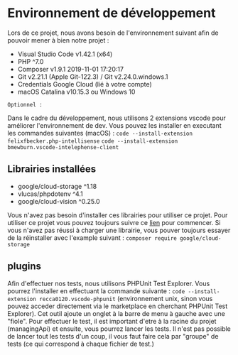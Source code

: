# Environnement de développement
Lors de ce projet, nous avons besoin de l'environnement suivant afin de pouvoir mener à bien notre projet :

- Visual Studio Code v1.42.1 (x64)
- PHP ^7.0
- Composer v1.9.1 2019-11-01 17:20:17
- Git v2.21.1 (Apple Git-122.3) / Git v2.24.0.windows.1
- Credentials Google Cloud (lié à votre compte)
- macOS Catalina v10.15.3 ou Windows 10

`Optionnel :`

Dans le cadre du développement, nous utilisons 2 extensions vscode pour améliorer l'environnement de dev. Vous pouvez les installer en executant les commandes suivantes (macOS) :
`code --install-extension felixfbecker.php-intellisense`
`code --install-extension bmewburn.vscode-intelephense-client`

## Librairies installées
- google/cloud-storage ^1.18
- vlucas/phpdotenv ^4.1
- google/cloud-vision ^0.25.0

Vous n'avez pas besoin d'installer ces librairies pour utiliser ce projet. Pour utiliser ce projet vous pouvez toujours suivre ce [lien](../README.md) pour commencer. Si vous n'avez pas réussi à charger une librairie, vous pouver toujours essayer de la réinstaller avec l'example suivant : `composer require google/cloud-storage`

## plugins
Afin d'effectuer nos tests, nous utilisons PHPUnit Test Explorer.
Vous pourrez l'installer en effectuant la commande suivante : `code --install-extension recca0120.vscode-phpunit` (environnement unix, sinon vous pouvez acceder directement via le marketplace en cherchant PHPUnit Test Explorer).
Cet outil ajoute un onglet à la barre de menu à gauche avec une "fiole".
Pour effectuer le test, il est important d'etre à la racine du projet (managingApi) et ensuite, vous pourrez lancer les tests.
Il n'est pas possible de lancer tout les tests d'un coup, il vous faut faire cela par "groupe" de tests (ce qui correspond à chaque fichier de test.)